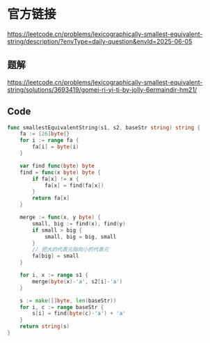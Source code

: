 # 官方链接
https://leetcode.cn/problems/lexicographically-smallest-equivalent-string/description/?envType=daily-question&envId=2025-06-05

## 题解
https://leetcode.cn/problems/lexicographically-smallest-equivalent-string/solutions/3693419/gomei-ri-yi-ti-by-jolly-6ermaindir-hm21/

## Code
```go
func smallestEquivalentString(s1, s2, baseStr string) string {
    fa := [26]byte{}
    for i := range fa {
        fa[i] = byte(i)
    }

    var find func(byte) byte
    find = func(x byte) byte {
        if fa[x] != x {
            fa[x] = find(fa[x])
        }
        return fa[x]
    }

    merge := func(x, y byte) {
        small, big := find(x), find(y)
        if small > big {
            small, big = big, small
        }
        // 把大的代表元指向小的代表元
        fa[big] = small
    }

    for i, x := range s1 {
        merge(byte(x)-'a', s2[i]-'a')
    }

    s := make([]byte, len(baseStr))
    for i, c := range baseStr {
        s[i] = find(byte(c)-'a') + 'a'
    }
    return string(s)
}
```